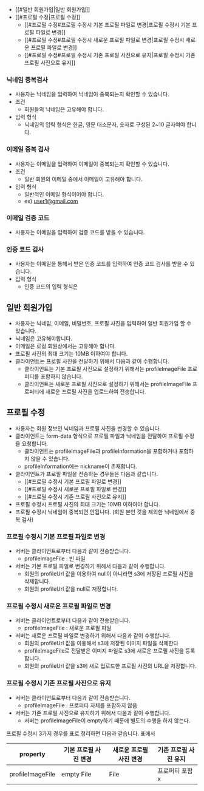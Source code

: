 
- [[#일반 회원가입|일반 회원가입]]
- [[#프로필 수정|프로필 수정]]
	- [[#프로필 수정#프로필 수정시 기본 프로필 파일로 변경|프로필 수정시 기본 프로필 파일로 변경]]
	- [[#프로필 수정#프로필 수정시 새로운 프로필 파일로 변경|프로필 수정시 새로운 프로필 파일로 변경]]
	- [[#프로필 수정#프로필 수정시 기존 프로필 사진으로 유지|프로필 수정시 기존 프로필 사진으로 유지]]


### 닉네임 중복검사
- 사용자는 닉네임을 입력하여 닉네임이 중복되는지 확인할 수 있습니다.
- 조건
	- 회원들의 닉네임은 고유해야 합니다.
- 입력 형식
	- 닉네임의 입력 형식은 한글, 영문 대소문자, 숫자로 구성된 2~10 글자여야 합니다.


### 이메일 중복 검사
- 사용자는 이메일을 입력하여 이메일이 중복되는지 확인할 수 있습니다.
- 조건
	- 일반 회원의 이메일 중에서 이메일이 고유해야 합니다.
- 입력 형식
	- 일반적인 이메일 형식이어야 합니다.
	- ex) user1@gmail.com

### 이메일 검증 코드
- 사용자는 이메일을 입력하여 검증 코드를 받을 수 있습니다.

### 인증 코드 검사
- 사용자는 이메일을 통해서 받은 인증 코드를 입력하여 인증 코드 검사를 받을 수 있습니다.
- 입력 형식
	- 인증 코드의 입력 형식은 

## 일반 회원가입
- 사용자는 닉네임, 이메일, 비밀번호, 프로필 사진을 입력하여 일반 회원가입 할 수 있습니다.
- 닉네임은 고유해야합니다.
- 이메일은 로컬 회원상에서는 고유해야 합니다.
- 프로필 사진의 최대 크기는 10MB 이하여야 합니다.
- 클라이언트는 프로필 사진을 전달하기 위해서 다음과 같이 수행합니다.
	- 클라이언트는 기본 프로필 사진으로 설정하기 위해서는 profileImageFile 프로퍼티를 포함하지 않습니다.
	- 클라이언트는 새로운 프로필 사진으로 설정하기 위해서는 profileImageFile 프로퍼티에 새로운 프로필 사진을 업로드하여 전송합니다.



## 프로필 수정
- 사용자는 회원 정보인 닉네임과 프로필 사진을 변경할 수 있습니다.
- 클라이언트는 form-data 형식으로 프로필 파일과 닉네임을 전달하여 프로필 수정을 요청합니다.
	- 클라이언트는 profileImageFile과 profileInformation을 포함하거나 포함하지 않을 수 있습니다.
	- profileInformation에는 nickname이 존재합니다.
- 클라이언트가 프로필 파일을 전송하는 경우들은 다음과 같습니다.
	- [[#프로필 수정시 기본 프로필 파일로 변경]]
	- [[#프로필 수정시 새로운 프로필 파일로 변경]]
	- [[#프로필 수정시 기존 프로필 사진으로 유지]]
- 프로필 수정시 프로필 사진의 최대 크기는 10MB 이하여야 합니다.
- 프로필 수정시 닉네임이 중복되면 안됩니다. (회원 본인 것을 제외한 닉네임에서 중복 검사)

### 프로필 수정시 기본 프로필 파일로 변경
- 서버는 클라이언트로부터 다음과 같이 전송받습니다.
	- profileImageFile : 빈 파일
- 서버는 기본 프로필 파일로 변경하기 위해서 다음과 같이 수행합니다.
	- 회원의 profileUrl 값을 이용하여 null이 아니라면 s3에 저장된 프로필 사진을 삭제합니다.
	- 회원의 profileUrl 값을 null로 저장합니다.

### 프로필 수정시 새로운 프로필 파일로 변경
- 서버는 클라이언트로부터 다음과 같이 전송받습니다.
	- profileImageFile : 새로운 프로필 파일
- 서버는 새로운 프로필 파일로 변경하기 위해서 다음과 같이 수행합니다.
	- 회원의 profileUrl 값을 이용해서 s3에 저장된 이미지 파일을 삭제한다
	- profileImageFile로 전달받은 이미지 파일로 s3에 새로운 프로필 사진을 등록합니다.
	- 회원의 profileUrl 값을 s3에 새로 업로드한 프로필 사진의 URL을 저장합니다.

### 프로필 수정시 기존 프로필 사진으로 유지
- 서버는 클라이언트로부터 다음과 같이 전송받습니다.
	- profileImageFile : 프로퍼티 자체를 포함하지 않음
- 서버는 기존 프로필 사진으로 유지하기 위해서 다음과 같이 수행합니다.
	- 서버는 profileImageFile이 empty하기 때문에 별도의 수행을 하지 않는다.

프로필 수정시 3가지 경우를 표로 정리하면 다음과 같습니다. 표에서

| property         | 기본 프로필 사진 변경 | 새로운 프로필 사진 변경 | 기존 프로필 사진 유지 |
| ---------------- | ------------ | ------------- | ------------ |
| profileImageFile | empty File   | File          | 프로퍼티 포함 x    |

